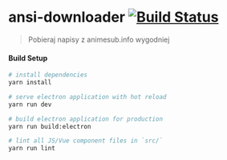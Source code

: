 # ansi-downloader [![Build Status](https://travis-ci.org/Nimebox/ansi-downloader.svg?branch=master)](https://travis-ci.org/Nimebox/ansi-downloader)

> Pobieraj napisy z animesub.info wygodniej

#### Build Setup

``` bash
# install dependencies
yarn install

# serve electron application with hot reload
yarn run dev

# build electron application for production
yarn run build:electron

# lint all JS/Vue component files in `src/`
yarn run lint

```
